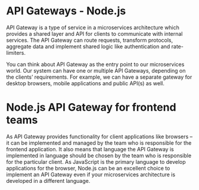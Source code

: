 
# API Gateways - **Node.js**

API Gateway is a type of service in a microservices architecture which provides a shared layer and API for clients to communicate with internal services.
The API Gateway can route requests, transform protocols, aggregate data and implement shared logic like authentication and rate-limiters.

You can think about API Gateway as the entry point to our microservices world.
Our system can have one or multiple API Gateways, depending on the clients’ requirements.
For example, we can have a separate gateway for desktop browsers, mobile applications and public API(s) as well.

# Node.js API Gateway for frontend teams

As API Gateway provides functionality for client applications like browsers – it can be implemented and managed by the team who is responsible for the frontend application.
It also means that language the API Gateway is implemented in language should be chosen by the team who is responsible for the particular client. 
As JavaScript is the primary language to develop applications for the browser, Node.js can be an excellent choice to implement an API Gateway even if your microservices architecture is developed in a different language.
